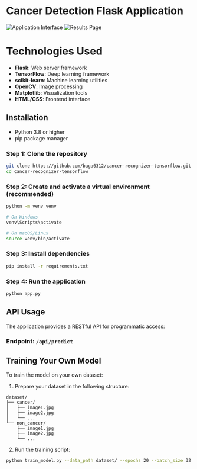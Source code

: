 # Cancer Detection Flask Application

![Application Interface](https://via.placeholder.com/400x300?text=Application+Interface)
![Results Page](https://via.placeholder.com/400x300?text=Results+Page)

# Technologies Used

- **Flask**: Web server framework
- **TensorFlow**: Deep learning framework
- **scikit-learn**: Machine learning utilities
- **OpenCV**: Image processing
- **Matplotlib**: Visualization tools
- **HTML/CSS**: Frontend interface

##  Installation 

- Python 3.8 or higher
- pip package manager

### Step 1: Clone the repository

```bash
git clone https://github.com/baga6312/cancer-recognizer-tensorflow.git
cd cancer-recognizer-tensorflow 
```

### Step 2: Create and activate a virtual environment (recommended)

```bash
python -m venv venv

# On Windows
venv\Scripts\activate

# On macOS/Linux
source venv/bin/activate
```

### Step 3: Install dependencies

```bash
pip install -r requirements.txt
```

### Step 4: Run the application

```bash
python app.py
```

##  API Usage

The application provides a RESTful API for programmatic access:

### Endpoint: `/api/predict`


##  Training Your Own Model

To train the model on your own dataset:

1. Prepare your dataset in the following structure:
```
dataset/
├── cancer/
│   ├── image1.jpg
│   ├── image2.jpg
│   └── ...
└── non_cancer/
    ├── image1.jpg
    ├── image2.jpg
    └── ...
```

2. Run the training script:
```bash
python train_model.py --data_path dataset/ --epochs 20 --batch_size 32
```
